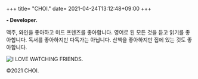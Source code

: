 +++
title= "CHOI."
date= 2021-04-24T13:12:48+09:00
+++

**- Developer.**

맥주, 와인을 좋아하고 미드 프렌즈를 좋아합니다.
영어로 된 모든 것을 듣고 읽기를 좋아합니다.
독서를 좋아하지만 다독가는 아닙니다.
산책을 좋아하지만 집에 있는 것도 좋아합니다.

![I LOVE WATCHING FRIENDS.][1]

[1]: https://jisun-choi.github.io/choi/img/fr.jpg

©2021 CHOI.
